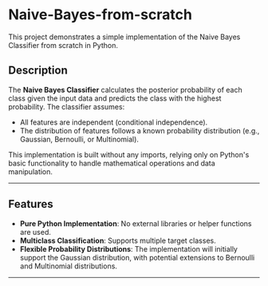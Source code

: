 # Naive-Bayes-from-scratch
This project demonstrates a simple implementation of the Naive Bayes Classifier from scratch in Python.

## Description
The **Naive Bayes Classifier** calculates the posterior probability of each class given the input data and predicts the class with the highest probability. The classifier assumes:
- All features are independent (conditional independence).
- The distribution of features follows a known probability distribution (e.g., Gaussian, Bernoulli, or Multinomial).

This implementation is built without any imports, relying only on Python's basic functionality to handle mathematical operations and data manipulation.

---

## Features
- **Pure Python Implementation**: No external libraries or helper functions are used.
- **Multiclass Classification**: Supports multiple target classes.
- **Flexible Probability Distributions**: The implementation will initially support the Gaussian distribution, with potential extensions to Bernoulli and Multinomial distributions.

---
